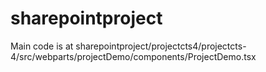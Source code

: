 # sharepointproject 
Main code is at sharepointproject/projectcts4/projectcts-4/src/webparts/projectDemo/components/ProjectDemo.tsx 
